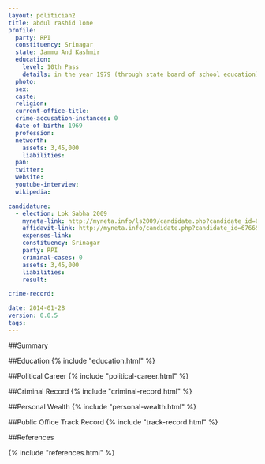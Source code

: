 ```yaml
---
layout: politician2
title: abdul rashid lone
profile: 
  party: RPI
  constituency: Srinagar
  state: Jammu And Kashmir
  education: 
    level: 10th Pass
    details: in the year 1979 (through state board of school education)
  photo: 
  sex: 
  caste: 
  religion: 
  current-office-title: 
  crime-accusation-instances: 0
  date-of-birth: 1969
  profession: 
  networth: 
    assets: 3,45,000
    liabilities: 
  pan: 
  twitter: 
  website: 
  youtube-interview: 
  wikipedia: 

candidature: 
  - election: Lok Sabha 2009
    myneta-link: http://myneta.info/ls2009/candidate.php?candidate_id=6766
    affidavit-link: http://myneta.info/candidate.php?candidate_id=6766&scan=original
    expenses-link: 
    constituency: Srinagar 
    party: RPI
    criminal-cases: 0
    assets: 3,45,000
    liabilities: 
    result:  

crime-record: 

date: 2014-01-28
version: 0.0.5
tags: 
---
```

##Summary


##Education
{% include "education.html" %}


##Political Career
{% include "political-career.html" %}


##Criminal Record
{% include "criminal-record.html" %}


##Personal Wealth
{% include "personal-wealth.html" %}


##Public Office Track Record
{% include "track-record.html" %}


##References


{% include "references.html" %}